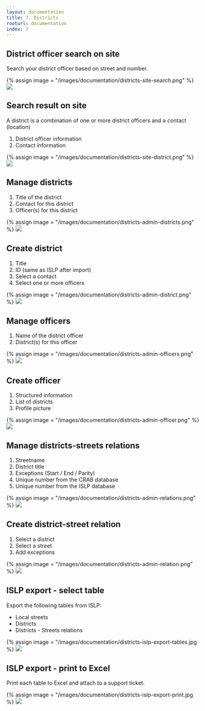 ```yaml
---
layout: documentation
title: 7. Districts
rooturl: documentation
index: 7
---
```


## District officer search on site

Search your district officer based on street and number.

{% assign image = "/images/documentation/districts-site-search.png" %}
<a href="{{image}}" data-gallery="enabled">
![]({{image}})
</a>

## Search result on site

A district is a combination of one or more district officers and a contact (location)

1. District officer information
2. Contact information

{% assign image = "/images/documentation/districts-site-district.png" %}
<a href="{{image}}" data-gallery="enabled">
![]({{image}})
</a>

## Manage districts

1. Title of the district
2. Contact for this district
3. Officer(s) for this district

{% assign image = "/images/documentation/districts-admin-districts.png" %}
<a href="{{image}}" data-gallery="enabled">
![]({{image}})
</a>

## Create district

1. Title
2. ID (same as ISLP after import)
3. Select a contact
4. Select one or more officers

{% assign image = "/images/documentation/districts-admin-district.png" %}
<a href="{{image}}" data-gallery="enabled">
![]({{image}})
</a>

## Manage officers

1. Name of the district officer
2. District(s) for this officer

{% assign image = "/images/documentation/districts-admin-officers.png" %}
<a href="{{image}}" data-gallery="enabled">
![]({{image}})
</a>

## Create officer

1. Structured information
2. List of districts
3. Profile picture

{% assign image = "/images/documentation/districts-admin-officer.png" %}
<a href="{{image}}" data-gallery="enabled">
![]({{image}})
</a>

## Manage districts-streets relations

1. Streetname
2. District title
3. Exceptions (Start / End / Parity)
4. Unique number from the CRAB database
5. Unique number from the ISLP database

{% assign image = "/images/documentation/districts-admin-relations.png" %}
<a href="{{image}}" data-gallery="enabled">
![]({{image}})
</a>

## Create district-street relation

1. Select a district
2. Select a street
3. Add exceptions

{% assign image = "/images/documentation/districts-admin-relation.png" %}
<a href="{{image}}" data-gallery="enabled">
![]({{image}})
</a>

## ISLP export - select table

Export the following tables from ISLP:

* Local streets
* Districts
* Districts - Streets relations

{% assign image = "/images/documentation/districts-islp-export-tables.jpg %}
<a href="{{image}}" data-gallery="enabled">
![]({{image}})
</a>

## ISLP export - print to Excel

Print each table to Excel and attach to a support ticket.

{% assign image = "/images/documentation/districts-islp-export-print.jpg %}
<a href="{{image}}" data-gallery="enabled">
![]({{image}})
</a>
